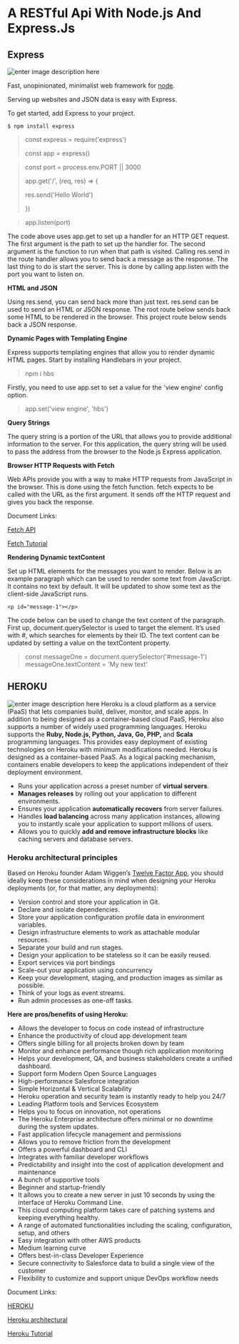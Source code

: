 # A RESTful Api With Node.js And Express.Js

## Express
![enter image description here](https://i.cloudup.com/zfY6lL7eFa-3000x3000.png)

Fast, unopinionated, minimalist web framework for [node](http://nodejs.org/).

Serving up websites and JSON data is easy with Express.

To get started, add Express to your project. 

    $ npm install express

>  const  express  =  require('express')
> 
> const  app  =  express()

> const port = process.env.PORT || 3000
> 
> app.get('/',   (req,  res) => {
> 
>  res.send('Hello World')
> 
> })

> app.listen(port)


The code above uses app.get to set up a handler for an HTTP GET request. The first argument is the path to set up the handler for. The second argument is the function to run when that path is visited. Calling res.send in the route handler allows you to send back a message as the response.  The last thing to do is start the server. This is done by calling app.listen with the port you want to listen on. 

**HTML and JSON**

Using res.send, you can send back more than just text. res.send can be used to send an HTML or JSON response. The root route below sends back some HTML to be rendered in the browser. This project route below sends back a JSON response. 
 
  **Dynamic Pages with Templating Engine**
  
Express supports templating engines that allow you to render dynamic HTML pages. 
Start by installing Handlebars in your project. 

> npm i hbs

Firstly, you need to use app.set to set a value for the 'view engine' config option. 

> app.set('view engine', 'hbs')

**Query Strings** 

The query string is a portion of the URL that allows you to provide additional information to the server. For this application, the query string will be used to pass the address from the browser to the Node.js Express application. 

 **Browser HTTP Requests with Fetch** 
 
Web APIs provide you with a way to make HTTP requests from JavaScript in the browser. This is done using the fetch function. fetch expects to be called with the URL as the first argument. It sends off the HTTP request and gives you back the response. 
 
 Document Links:
 
 [Fetch API](https://developer.mozilla.org/en-US/docs/Web/API/Fetch_API)
 
 [Fetch Tutorial](https://developers.google.com/web/updates/2015/03/introduction-to-fetch)

**Rendering Dynamic textContent**

Set up HTML elements for the messages you want to render. Below is an example paragraph which can be used to render some text from JavaScript. It contains no text by default. It will be updated to show some text as the client-side JavaScript runs. 

    <p id="message-1"></p>
The code below can be used to change the text content of the paragraph. First up, document.querySelector is used to target the element. It’s used with #, which searches for elements by their ID. The text content can be updated by setting a value on the textContent property. 

  

> const messageOne = document.querySelector('#message-1')   
> messageOne.textContent = 'My new text'


## HEROKU
![enter image description here](https://miro.medium.com/max/1710/1*H_nSB0PYTzIxnG9GhNU5vg.jpeg)
Heroku is a cloud platform as a service (PaaS) that lets companies build, deliver, monitor, and scale apps. In addition to being designed as a container-based cloud PaaS, Heroku also supports a number of widely used programming languages. Heroku supports the **Ruby, Node.js, Python, Java, Go, PHP,** and **Scala** programming languages. This provides easy deployment of existing technologies on Heroku with minimum modifications needed.
Heroku is designed as a container-based PaaS. As a logical packing mechanism, containers enable developers to keep the applications independent of their deployment environment.



-   Runs your application across a preset number of  **virtual servers**.
-   **Manages releases**  by rolling out your application to different environments.
-   Ensures your application  **automatically recovers**  from server failures.
-   Handles  **load balancing**  across many application instances, allowing you to instantly scale your application to support millions of users.
-   Allows you to quickly  **add and remove infrastructure blocks**  like caching servers and database servers.




### Heroku architectural principles


Based on Heroku founder Adam Wiggen’s  [Twelve Factor App](https://12factor.net/), you should ideally keep these considerations in mind when designing your Heroku deployments (or, for that matter, any deployments):

-   Version control and store your application in Git.
-   Declare and isolate dependencies.
-   Store your application configuration profile data in environment variables.
-   Design infrastructure elements to work as attachable modular resources.
-   Separate your build and run stages.
-   Design your application to be stateless so it can be easily reused.
-   Export services via port bindings
-   Scale-out your application using concurrency
-   Keep your development, staging, and production images as similar as possible.
-   Think of your logs as event streams.
-   Run admin processes as one-off tasks.



**Here are pros/benefits of using Heroku:**

-   Allows the developer to focus on code instead of infrastructure
-   Enhance the productivity of cloud app development team
-   Offers single billing for all projects broken down by team
-   Monitor and enhance performance though rich application monitoring
-   Helps your development, QA, and business stakeholders create a unified dashboard.
-   Support form Modern Open Source Languages
-   High-performance Salesforce integration
-   Simple Horizontal & Vertical Scalability
-   Heroku operation and security team is instantly ready to help you 24/7
-   Leading Platform tools and Services Ecosystem
-   Helps you to focus on innovation, not operations
-   The Heroku Enterprise architecture offers minimal or no downtime during the system updates.
-   Fast application lifecycle management and permissions
-   Allows you to remove friction from the development
-   Offers a powerful dashboard and CLI
-   Integrates with familiar developer workflows
-   Predictability and insight into the cost of application development and maintenance
-   A bunch of supportive tools
-   Beginner and startup-friendly
-   It allows you to create a new server in just 10 seconds by using the interface of Heroku Command Line.
-   This cloud computing platform takes care of patching systems and keeping everything healthy.
-   A range of automated functionalities including the scaling, configuration, setup, and others
-   Easy integration with other AWS products
-   Medium learning curve
-   Offers best-in-class Developer Experience
-   Secure connectivity to Salesforce data to build a single view of the customer
-   Flexibility to customize and support unique DevOps workflow needs


Document Links:

[HEROKU](https://www.heroku.com/what#a-focus-on-apps)

[Heroku architectural](https://cloudacademy.com/blog/what-is-heroku/)

[Heroku Tutorial](https://www.guru99.com/heroku-vs-aws.html)
 
